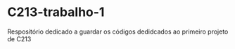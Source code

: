 # C213-trabalho-1
Respositório dedicado a guardar os códigos dedidcados ao primeiro projeto de C213
